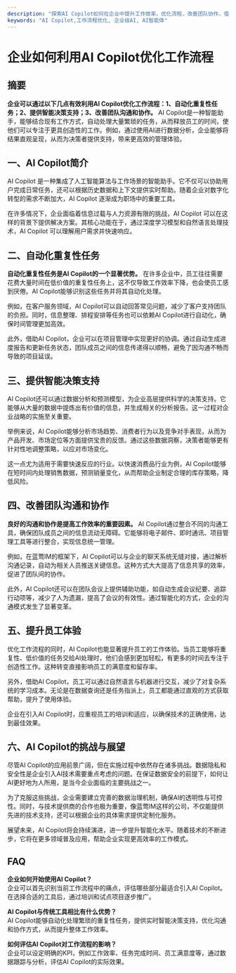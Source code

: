```yaml
---
description: "探索AI Copilot如何在企业中提升工作效率，优化流程，改善团队协作，借助先进的技术实现智能化管理。"
keywords: "AI Copilot,工作流程优化, 企业级AI, AI智能体"
---
```

# 企业如何利用AI Copilot优化工作流程

## 摘要

**企业可以通过以下几点有效利用AI Copilot优化工作流程：1、自动化重复性任务；2、提供智能决策支持；3、改善团队沟通和协作。** AI Copilot是一种智能助手，能够结合现有工作方式，自动处理大量繁琐的任务，从而释放员工的时间，使他们可以专注于更具创造性的工作。例如，通过使用AI进行数据分析，企业能够将结果直观呈现，从而为决策者提供支持，带来更高效的管理体验。

## 一、AI Copilot简介

AI Copilot 是一种集成了人工智能算法与工作场景的智能助手。它不仅可以协助用户完成日常任务，还可以根据历史数据和上下文提供实时帮助。随着企业对数字化转型的需求不断加大，AI Copilot 逐渐成为职场中的重要工具。

在许多情况下，企业面临着信息过载与人力资源有限的挑战，AI Copilot 可以在这样的背景下提供解决方案。其核心功能在于，通过深度学习模型和自然语言处理技术，AI Copilot 可以理解用户需求并快速响应。

## 二、自动化重复性任务

**自动化重复性任务是AI Copilot的一个显著优势。** 在许多企业中，员工往往需要花费大量时间在低价值的重复性任务上，这不仅导致工作效率下降，也会使员工感到厌倦。AI Copilot能够识别这些任务并将其自动化处理。

例如，在客户服务领域，AI Copilot可以自动回答常见问题，减少了客户支持团队的负担。同时，信息整理、排程安排等任务也可以依赖AI Copilot进行自动化，确保时间管理更加高效。

此外，借助AI Copilot，企业可以在项目管理中实现更好的协调。通过自动生成进度报告和更新任务状态，团队成员之间的信息传递得以顺畅，避免了因沟通不畅而导致的项目延误。

## 三、提供智能决策支持

AI Copilot还可以通过数据分析和预测模型，为企业高层提供科学的决策支持。它能够从大量的数据中提炼出有价值的信息，并生成相关的分析报告。这一过程对企业战略的实施至关重要。

举例来说，AI Copilot能够分析市场趋势、消费者行为以及竞争对手表现，从而为产品开发、市场定位等方面提供宝贵的反馈。通过这些数据洞察，决策者能够更有针对性地调整策略，以应对市场变化。

这一点尤为适用于需要快速反应的行业。以快速消费品行业为例，AI Copilot能够在短时间内处理销售数据，预测销量变化，从而帮助企业制定合理的库存策略，降低风险。

## 四、改善团队沟通和协作

**良好的沟通和协作是提高工作效率的重要因素。** AI Copilot通过整合不同的沟通工具，确保团队成员之间的信息流动无障碍。它能够将电子邮件、即时通讯、项目管理工具等进行整合，实现信息统一管理。

例如，在蓝莺IM的框架下，AI Copilot可以与企业的聊天系统无缝对接，通过解析沟通记录，自动为相关人员推送关键信息。这种方式大大提高了信息共享的效率，促进了团队间的协作。

此外，AI Copilot还可以在团队会议上提供辅助功能，如自动生成会议纪要、追踪行动项等，减少了人为遗漏，提高了会议的有效性。通过智能化的方式，企业的沟通模式发生了显著变革。

## 五、提升员工体验

优化工作流程的同时，AI Copilot也能显著提升员工的工作体验。当员工能够将重复性、低价值的任务交给AI处理时，他们会感到更加轻松，有更多的时间去专注于创造性工作。这种转变直接影响员工的满意度和留存率。

另外，借助AI Copilot，员工可以通过自然语言与机器进行交互，减少了对复杂系统的学习成本。无论是在数据查询还是任务指派上，员工都能通过直观的方式获取帮助，提升了使用体验。

企业在引入AI Copilot时，应重视员工的培训和适应，以确保技术的正确使用，达到最佳效果。

## 六、AI Copilot的挑战与展望

尽管AI Copilot的应用前景广阔，但在实施过程中依然存在诸多挑战。数据隐私和安全性是企业引入AI技术需要重点考虑的问题。在保证数据安全的前提下，如何让AI更好地为人所用，是当今企业面临的主要挑战之一。

为了克服这些挑战，企业需要建立完善的数据治理机制，确保AI的透明性与可控性。同时，与技术提供商的合作也极为重要，像蓝莺IM这样的公司，不仅能提供先进的技术支持，还可以根据企业的具体需求提供定制化服务。

展望未来，AI Copilot将会持续演进，进一步提升智能化水平。随着技术的不断进步，它将在更多领域普及应用，帮助企业实现更高效率的工作模式。

## FAQ

**企业如何开始使用AI Copilot？**  
企业可以首先识别当前工作流程中的痛点，评估哪些部分最适合引入AI Copilot。在选择合适的工具后，通过培训和试点项目逐步推广。

**AI Copilot与传统工具相比有什么优势？**  
AI Copilot能够自动化处理繁琐的重复性任务，提供实时智能决策支持，优化沟通和协作方式，从而提升整体工作效率。

**如何评估AI Copilot对工作流程的影响？**  
企业可以设定明确的KPI，例如工作效率、任务完成时间、员工满意度等，通过数据跟踪与分析，评估AI Copilot的实际效果。
